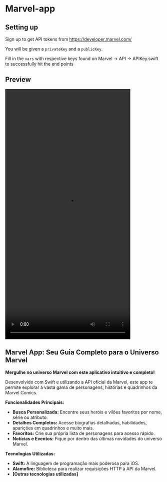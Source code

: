 # Marvel-app

## Setting up

Sign up to get API tokens from https://developer.marvel.com/

You will be given a `privateKey` and a `publicKey`.

Fill in the `vars` with respective keys found on Marvel -> API -> APIKey.swift to successfully hit the end points

## Preview

<video controls src="https://github.com/SahilRai22/marvel-app/assets/4998533/8d14de84-f6c9-46b6-939c-20e8aab817fa" title="Title" width="400" height="800"></video>




## **Marvel App: Seu Guia Completo para o Universo Marvel**

**Mergulhe no universo Marvel com este aplicativo intuitivo e completo!**

Desenvolvido com Swift e utilizando a API oficial da Marvel, este app te permite explorar a vasta gama de personagens, histórias e quadrinhos da Marvel Comics.

**Funcionalidades Principais:**

* **Busca Personalizada:** Encontre seus heróis e vilões favoritos por nome, série ou atributo.
* **Detalhes Completos:** Acesse biografias detalhadas, habilidades, aparições em quadrinhos e muito mais.
* **Favoritos:** Crie sua própria lista de personagens para acesso rápido.
* **Notícias e Eventos:** Fique por dentro das últimas novidades do universo Marvel.


**Tecnologias Utilizadas:**

* **Swift:** A linguagem de programação mais poderosa para iOS.
* **Alamofire:** Biblioteca para realizar requisições HTTP à API da Marvel.
* **[Outras tecnologias utilizadas]**


